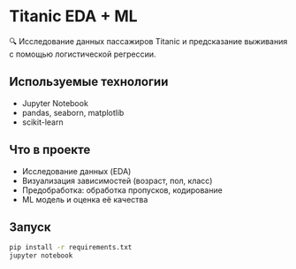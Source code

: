 # Titanic EDA + ML

🔍 Исследование данных пассажиров Titanic и предсказание выживания с помощью логистической регрессии.

## Используемые технологии

- Jupyter Notebook
- pandas, seaborn, matplotlib
- scikit-learn

## Что в проекте

- Исследование данных (EDA)
- Визуализация зависимостей (возраст, пол, класс)
- Предобработка: обработка пропусков, кодирование
- ML модель и оценка её качества

## Запуск

```bash
pip install -r requirements.txt
jupyter notebook
